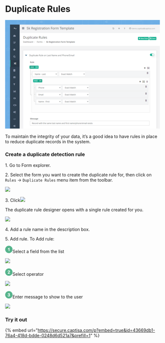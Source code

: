 # Duplicate Rules

![](<../.gitbook/assets/Duplicate Rule (1).png>)

To maintain the integrity of your data, it’s a good idea to have rules in place to reduce duplicate records in the system.

### Create a duplicate detection rule

1\. Go to Form explorer.

2\. Select the form you want to create the duplicate rule for, then click on `Rules` -> `Duplicate Rules` menu item from the toolbar.

![](https://captisa.com/wp-content/uploads/2018/11/FormRules1-1.png)

3\. Click![](https://captisa.com/wp-content/uploads/2018/11/NewRule.png)

The duplicate rule designer opens with a single rule created for you.

![](https://captisa.com/wp-content/uploads/2018/11/duplicateRuleNew.png)

4\. Add a rule name in the description box.

5\. Add rule. To Add rule:

![](../.gitbook/assets/1-24.png)Select a field from the list

![](https://captisa.com/wp-content/uploads/2018/11/duplicateRuleFields.png)

![](../.gitbook/assets/2.24.png)Select operator

![](https://captisa.com/wp-content/uploads/2018/11/duplicateRuleOperator.png)

![](../.gitbook/assets/3-24.png)Enter message to show to the user

![](https://captisa.com/wp-content/uploads/2018/11/duplicate-rule-1.png)

### Try it out

{% embed url="https://secure.captisa.com/p?embed=true&id=43669db1-76a4-418d-bdde-0248d6d521a7&prefill=1" %}
